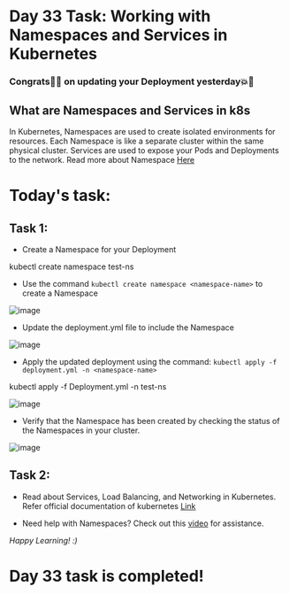# Day 33 Task: Working with Namespaces and Services in Kubernetes
### Congrats🎊🎉 on updating your Deployment yesterday💥🙌
## What are Namespaces and Services in k8s
In Kubernetes, Namespaces are used to create isolated environments for resources. Each Namespace is like a separate cluster within the same physical cluster. Services are used to expose your Pods and Deployments to the network. Read more about Namespace [Here](https://kubernetes.io/docs/concepts/workloads/pods/user-namespaces/)

# Today's task:

## Task 1:

- Create a Namespace for your Deployment

kubectl create namespace test-ns

- Use the command `kubectl create namespace <namespace-name>` to create a Namespace

![image](https://user-images.githubusercontent.com/117350787/236460998-9482893e-d42d-4562-a8fd-3561896723cc.png)

- Update the deployment.yml file to include the Namespace

![image](https://user-images.githubusercontent.com/117350787/236461850-4a0bbe9c-4f45-407b-942e-d3c9bbaefb09.png)

- Apply the updated deployment using the command:
 `kubectl apply -f deployment.yml -n <namespace-name>`

kubectl apply -f Deployment.yml -n test-ns

![image](https://user-images.githubusercontent.com/117350787/236462291-05b1e4df-73df-4d00-a4e5-927623c31c59.png)

- Verify that the Namespace has been created by checking the status of the Namespaces in your cluster.

![image](https://user-images.githubusercontent.com/117350787/236462544-0a8a8860-a6e0-4ea9-a6d3-ae1d3b7d9249.png)

## Task 2:

- Read about Services, Load Balancing, and Networking in Kubernetes. Refer official documentation of kubernetes [Link](https://kubernetes.io/docs/concepts/services-networking/)

- Need help with Namespaces? Check out this [video](https://youtu.be/K3jNo4z5Jx8) for assistance.

*Happy Learning! :)*

# Day 33 task is completed!
